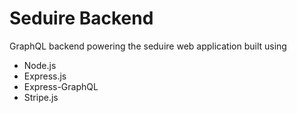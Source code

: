 # Seduire Backend

GraphQL backend powering the seduire web application built using

- Node.js
- Express.js
- Express-GraphQL
- Stripe.js
